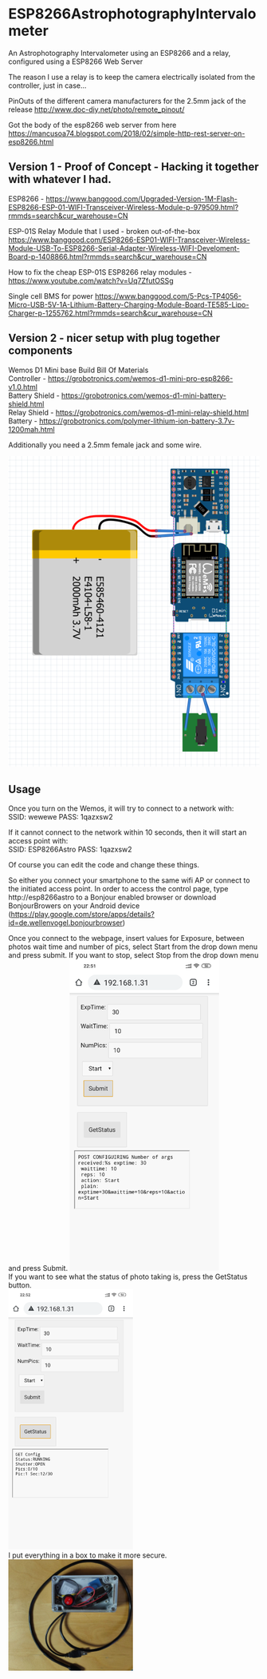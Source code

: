 # ESP8266AstrophotographyIntervalometer
An Astrophotography Intervalometer using an ESP8266 and a relay, configured using a ESP8266 Web Server

The reason I use a relay is to keep the camera electrically isolated from the controller, just in case... 

PinOuts of the different camera manufacturers for the 2.5mm jack of the release
http://www.doc-diy.net/photo/remote_pinout/

Got the body of the esp8266 web server from here
https://mancusoa74.blogspot.com/2018/02/simple-http-rest-server-on-esp8266.html

## Version 1 - Proof of Concept - Hacking it together with whatever I had.
ESP8266 - 
https://www.banggood.com/Upgraded-Version-1M-Flash-ESP8266-ESP-01-WIFI-Transceiver-Wireless-Module-p-979509.html?rmmds=search&cur_warehouse=CN  

ESP-01S Relay Module that I used - broken out-of-the-box
https://www.banggood.com/ESP8266-ESP01-WIFI-Transceiver-Wireless-Module-USB-To-ESP8266-Serial-Adapter-Wireless-WIFI-Develoment-Board-p-1408866.html?rmmds=search&cur_warehouse=CN
  
How to fix the cheap ESP-01S ESP8266 relay modules - https://www.youtube.com/watch?v=Uq7ZfutOSSg 

Single cell BMS for power
https://www.banggood.com/5-Pcs-TP4056-Micro-USB-5V-1A-Lithium-Battery-Charging-Module-Board-TE585-Lipo-Charger-p-1255762.html?rmmds=search&cur_warehouse=CN

## Version 2 - nicer setup with plug together components
Wemos D1 Mini base Build Bill Of Materials  
Controller - https://grobotronics.com/wemos-d1-mini-pro-esp8266-v1.0.html  
Battery Shield - https://grobotronics.com/wemos-d1-mini-battery-shield.html  
Relay Shield - https://grobotronics.com/wemos-d1-mini-relay-shield.html  
Battery - https://grobotronics.com/polymer-lithium-ion-battery-3.7v-1200mah.html  

Additionally you need a 2.5mm female jack and some wire.

![Wemos Schematic](https://github.com/DennisStav/ESP8266AstrophotographyIntervalometer/blob/master/photos/WemosSchematic.png)  

## Usage
Once you turn on the Wemos, it will try to connect to a network with:  
SSID: wewewe
PASS: 1qazxsw2    
  
If it cannot connect to the network  within 10 seconds, then it will start an access point with:  
SSID: ESP8266Astro
PASS: 1qazxsw2  

Of course you can edit the code and change these things.  

So either you connect your smartphone to the same wifi AP or connect to the initiated access point. 
In order to access the control page, type http://esp8266astro to a Bonjour enabled browser or download BonjourBrowers on your Android device (https://play.google.com/store/apps/details?id=de.wellenvogel.bonjourbrowser)  

<div>
Once you connect to the webpage, insert values for Exposure, between photos wait time and number of pics, select Start from the drop down menu and press submit. If you want to stop, select Stop from the drop down menu and press Submit. 
<img src="photos/StartRun.png" alt="Starting Intervalometer" width="300"/>
<br></div>  
    
<div>
If you want to see what the status of photo taking is, press the GetStatus button.  
<br>
<img src="photos/GetStatus.png" alt="Getting Status" width="250"/>
</div>
  
<div>  
I put everything in a box to make it more secure.<br>
<img src="photos/InABox.jpg " alt="All In a Box" width="250"/>
</div>






